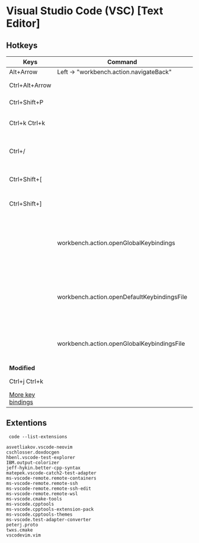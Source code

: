 
# Visual Studio Code (VSC) [Text Editor]

Hotkeys
---

|Keys|Command|Action|Details|
|-|-|-|-|
|Alt+Arrow|Left -> "workbench.action.navigateBack"||
|Ctrl+Alt+Arrow||Add cursor|
|Ctrl+Shift+P||See all commands|
|Ctrl+k Ctrl+k||Key pressed to text|
|Ctrl+/||Comment toggle selected lines|
|Ctrl+Shift+[||  Fold current region|
|Ctrl+Shift+]||Unfold current region|
||workbench.action.openGlobalKeybindings|See all commands and shortcut bindings (in settings)|[vscode keybindings customization]
||workbench.action.openDefaultKeybindingsFile|See all commands and shortcut bindings (in JSON file)|
||workbench.action.openGlobalKeybindingsFile|See edited shortcut bindings (in JSON file)|
|**Modified**
|Ctrl+j Ctrl+k||toggleVim|enable/disable VimPlugin| if vscodevim installed. Not neovim.
|[More key bindings]

Extentions
---
` code --list-extensions`
```
asvetliakov.vscode-neovim
cschlosser.doxdocgen
hbenl.vscode-test-explorer
IBM.output-colorizer
jeff-hykin.better-cpp-syntax
matepek.vscode-catch2-test-adapter
ms-vscode-remote.remote-containers
ms-vscode-remote.remote-ssh
ms-vscode-remote.remote-ssh-edit
ms-vscode-remote.remote-wsl
ms-vscode.cmake-tools
ms-vscode.cpptools
ms-vscode.cpptools-extension-pack
ms-vscode.cpptools-themes
ms-vscode.test-adapter-converter
peterj.proto
twxs.cmake
vscodevim.vim
```



[vscode keybindings customization]: https://code.visualstudio.com/docs/getstarted/keybindings#_advanced-customization
[More key bindings]: https://code.visualstudio.com/docs/getstarted/keybindings#_basic-editing
